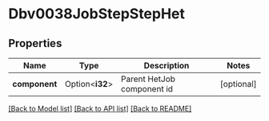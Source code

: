 # Dbv0038JobStepStepHet

## Properties

Name | Type | Description | Notes
------------ | ------------- | ------------- | -------------
**component** | Option<**i32**> | Parent HetJob component id | [optional]

[[Back to Model list]](../README.md#documentation-for-models) [[Back to API list]](../README.md#documentation-for-api-endpoints) [[Back to README]](../README.md)


